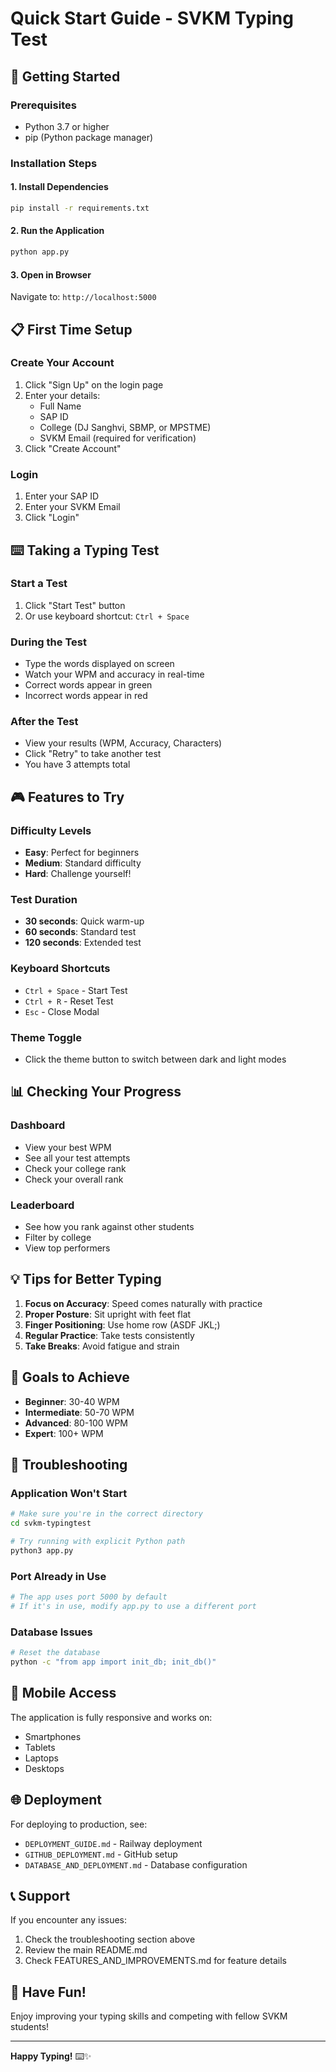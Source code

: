 # Quick Start Guide - SVKM Typing Test

## 🚀 Getting Started

### Prerequisites
- Python 3.7 or higher
- pip (Python package manager)

### Installation Steps

#### 1. Install Dependencies
```bash
pip install -r requirements.txt
```

#### 2. Run the Application
```bash
python app.py
```

#### 3. Open in Browser
Navigate to: `http://localhost:5000`

## 📋 First Time Setup

### Create Your Account
1. Click "Sign Up" on the login page
2. Enter your details:
   - Full Name
   - SAP ID
   - College (DJ Sanghvi, SBMP, or MPSTME)
   - SVKM Email (required for verification)
3. Click "Create Account"

### Login
1. Enter your SAP ID
2. Enter your SVKM Email
3. Click "Login"

## ⌨️ Taking a Typing Test

### Start a Test
1. Click "Start Test" button
2. Or use keyboard shortcut: `Ctrl + Space`

### During the Test
- Type the words displayed on screen
- Watch your WPM and accuracy in real-time
- Correct words appear in green
- Incorrect words appear in red

### After the Test
- View your results (WPM, Accuracy, Characters)
- Click "Retry" to take another test
- You have 3 attempts total

## 🎮 Features to Try

### Difficulty Levels
- **Easy**: Perfect for beginners
- **Medium**: Standard difficulty
- **Hard**: Challenge yourself!

### Test Duration
- **30 seconds**: Quick warm-up
- **60 seconds**: Standard test
- **120 seconds**: Extended test

### Keyboard Shortcuts
- `Ctrl + Space` - Start Test
- `Ctrl + R` - Reset Test
- `Esc` - Close Modal

### Theme Toggle
- Click the theme button to switch between dark and light modes

## 📊 Checking Your Progress

### Dashboard
- View your best WPM
- See all your test attempts
- Check your college rank
- Check your overall rank

### Leaderboard
- See how you rank against other students
- Filter by college
- View top performers

## 💡 Tips for Better Typing

1. **Focus on Accuracy**: Speed comes naturally with practice
2. **Proper Posture**: Sit upright with feet flat
3. **Finger Positioning**: Use home row (ASDF JKL;)
4. **Regular Practice**: Take tests consistently
5. **Take Breaks**: Avoid fatigue and strain

## 🎯 Goals to Achieve

- **Beginner**: 30-40 WPM
- **Intermediate**: 50-70 WPM
- **Advanced**: 80-100 WPM
- **Expert**: 100+ WPM

## 🔧 Troubleshooting

### Application Won't Start
```bash
# Make sure you're in the correct directory
cd svkm-typingtest

# Try running with explicit Python path
python3 app.py
```

### Port Already in Use
```bash
# The app uses port 5000 by default
# If it's in use, modify app.py to use a different port
```

### Database Issues
```bash
# Reset the database
python -c "from app import init_db; init_db()"
```

## 📱 Mobile Access

The application is fully responsive and works on:
- Smartphones
- Tablets
- Laptops
- Desktops

## 🌐 Deployment

For deploying to production, see:
- `DEPLOYMENT_GUIDE.md` - Railway deployment
- `GITHUB_DEPLOYMENT.md` - GitHub setup
- `DATABASE_AND_DEPLOYMENT.md` - Database configuration

## 📞 Support

If you encounter any issues:
1. Check the troubleshooting section above
2. Review the main README.md
3. Check FEATURES_AND_IMPROVEMENTS.md for feature details

## 🎉 Have Fun!

Enjoy improving your typing skills and competing with fellow SVKM students!

---

**Happy Typing!** ⌨️✨

